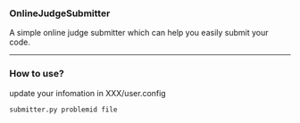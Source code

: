 ### OnlineJudgeSubmitter

A simple online judge submitter which can help you easily submit your code.  

--------

### How to use?
update your infomation in
	XXX/user.config  

	submitter.py problemid file
